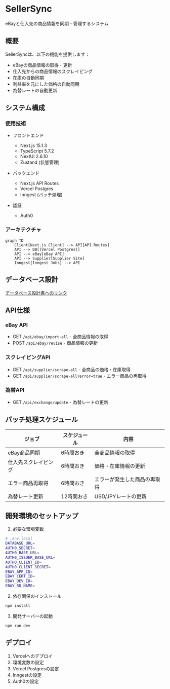 # SellerSync

eBayと仕入先の商品情報を同期・管理するシステム

## 概要

SellerSyncは、以下の機能を提供します：

- eBayの商品情報の取得・更新
- 仕入先からの商品情報のスクレイピング
- 在庫の自動同期
- 利益率を元にした価格の自動同期
- 為替レートの自動更新

## システム構成

### 使用技術

- フロントエンド
  - Next.js 15.1.3
  - TypeScript 5.7.2
  - NextUI 2.6.10
  - Zustand (状態管理)

- バックエンド
  - Next.js API Routes
  - Vercel Postgres
  - Inngest (バッチ処理)

- 認証
  - Auth0

### アーキテクチャ

```mermaid
graph TD
    Client[Next.js Client] --> API[API Routes]
    API --> DB[(Vercel Postgres)]
    API --> eBay[eBay API]
    API --> Supplier[Supplier Site]
    Inngest[Inngest Jobs] --> API
```

## データベース設計

[データベース設計書へのリンク](docs/database.md)

## API仕様

### eBay API

- GET `/api/ebay/import-all` - 全商品情報の取得
- POST `/api/ebay/revise` - 商品情報の更新

### スクレイピングAPI

- GET `/api/supplier/scrape-all` - 全商品の価格・在庫取得
- GET `/api/supplier/scrape-all?error=true` - エラー商品の再取得

### 為替API

- GET `/api/exchange/update` - 為替レートの更新

## バッチ処理スケジュール

| ジョブ               | スケジュール | 内容                         |
| -------------------- | ------------ | ---------------------------- |
| eBay商品同期         | 6時間おき    | 全商品情報の取得             |
| 仕入先スクレイピング | 6時間おき    | 価格・在庫情報の更新         |
| エラー商品再取得     | 6時間おき    | エラーが発生した商品の再取得 |
| 為替レート更新       | 12時間おき   | USD/JPYレートの更新          |

## 開発環境のセットアップ

1. 必要な環境変数

```bash
# .env.local
DATABASE_URL=
AUTH0_SECRET=
AUTH0_BASE_URL=
AUTH0_ISSUER_BASE_URL=
AUTH0_CLIENT_ID=
AUTH0_CLIENT_SECRET=
EBAY_APP_ID=
EBAY_CERT_ID=
EBAY_DEV_ID=
EBAY_RU_NAME=
```

2. 依存関係のインストール

```bash
npm install
```

3. 開発サーバーの起動

```bash
npm run dev
```

## デプロイ

1. Vercelへのデプロイ
2. 環境変数の設定
3. Vercel Postgresの設定
4. Inngestの設定
5. Auth0の設定
